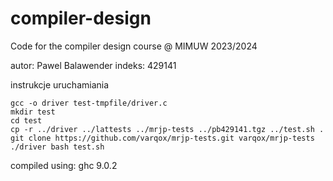 # compiler-design
Code for the compiler design course @ MIMUW 2023/2024

autor: Pawel Balawender
indeks: 429141

instrukcje uruchamiania
```
gcc -o driver test-tmpfile/driver.c
mkdir test
cd test
cp -r ../driver ../lattests ../mrjp-tests ../pb429141.tgz ../test.sh .
git clone https://github.com/varqox/mrjp-tests.git varqox/mrjp-tests
./driver bash test.sh
```

compiled using:
ghc   9.0.2
